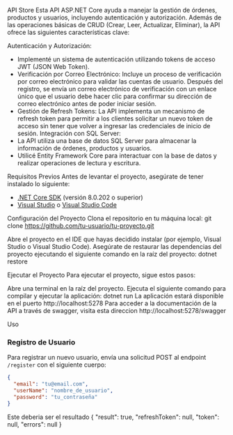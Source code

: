 API Store
Esta API ASP.NET Core ayuda a manejar la gestión de órdenes, productos y usuarios, incluyendo autenticación y autorización. Además de las operaciones básicas de CRUD (Crear, Leer, Actualizar, Eliminar), la API ofrece las siguientes características clave:

Autenticación y Autorización: 
- Implementé un sistema de autenticación utilizando tokens de acceso JWT (JSON Web Token).
- Verificación por Correo Electrónico: Incluye un proceso de verificación por correo electrónico para validar las cuentas de usuario. Después del registro, se envía un correo electrónico de verificación con un enlace único que el usuario debe hacer clic para confirmar su dirección de correo electrónico antes de poder iniciar sesión.
- Gestión de Refresh Tokens: La API implementa un mecanismo de refresh token para permitir a los clientes solicitar un nuevo token de acceso sin tener que volver a ingresar las credenciales de inicio de sesión.
Integración con SQL Server:
- La API utiliza una base de datos SQL Server para almacenar la información de órdenes, productos y usuarios. 
- Utilicé Entity Framework Core para interactuar con la base de datos y realizar operaciones de lectura y escritura.

Requisitos Previos
Antes de levantar el proyecto, asegúrate de tener instalado lo siguiente:

- [.NET Core SDK](https://dotnet.microsoft.com/download) (versión 8.0.202 o superior)
- [Visual Studio](https://visualstudio.microsoft.com/) o [Visual Studio Code](https://code.visualstudio.com/)

Configuración del Proyecto
Clona el repositorio en tu máquina local:
git clone https://github.com/tu-usuario/tu-proyecto.git

Abre el proyecto en el IDE que hayas decidido instalar (por ejemplo, Visual Studio o Visual Studio Code).
Asegúrate de restaurar las dependencias del proyecto ejecutando el siguiente comando en la raíz del proyecto:
dotnet restore

Ejecutar el Proyecto
Para ejecutar el proyecto, sigue estos pasos:

Abre una terminal en la raíz del proyecto.
Ejecuta el siguiente comando para compilar y ejecutar la aplicación:
dotnet run
La aplicación estará disponible en el puerto http://localhost:5278
Para acceder a la documentación de la API a través de swagger, visita esta direccion http://localhost:5278/swagger

Uso

### Registro de Usuario

Para registrar un nuevo usuario, envía una solicitud POST al endpoint `/register` con el siguiente cuerpo:

```json
{
  "email": "tu@email.com",
  "userName": "nombre_de_usuario",
  "password": "tu_contraseña"
}
```
Este deberia ser el resultado
{
  "result": true,
  "refreshToken": null,
  "token": null,
  "errors": null
}
